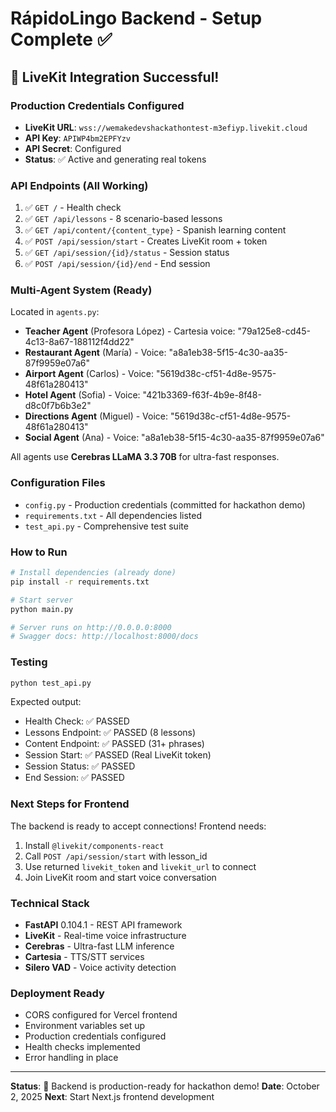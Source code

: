 # RápidoLingo Backend - Setup Complete ✅

## 🎉 LiveKit Integration Successful!

### Production Credentials Configured
- **LiveKit URL**: `wss://wemakedevshackathontest-m3efiyp.livekit.cloud`
- **API Key**: `APIWP4bm2EPFYzv`
- **API Secret**: Configured
- **Status**: ✅ Active and generating real tokens

### API Endpoints (All Working)
1. ✅ `GET /` - Health check
2. ✅ `GET /api/lessons` - 8 scenario-based lessons
3. ✅ `GET /api/content/{content_type}` - Spanish learning content
4. ✅ `POST /api/session/start` - Creates LiveKit room + token
5. ✅ `GET /api/session/{id}/status` - Session status
6. ✅ `POST /api/session/{id}/end` - End session

### Multi-Agent System (Ready)
Located in `agents.py`:
- **Teacher Agent** (Profesora López) - Cartesia voice: "79a125e8-cd45-4c13-8a67-188112f4dd22"
- **Restaurant Agent** (María) - Voice: "a8a1eb38-5f15-4c30-aa35-87f9959e07a6"
- **Airport Agent** (Carlos) - Voice: "5619d38c-cf51-4d8e-9575-48f61a280413"
- **Hotel Agent** (Sofia) - Voice: "421b3369-f63f-4b9e-8f48-d8c0f7b6b3e2"
- **Directions Agent** (Miguel) - Voice: "5619d38c-cf51-4d8e-9575-48f61a280413"
- **Social Agent** (Ana) - Voice: "a8a1eb38-5f15-4c30-aa35-87f9959e07a6"

All agents use **Cerebras LLaMA 3.3 70B** for ultra-fast responses.

### Configuration Files
- `config.py` - Production credentials (committed for hackathon demo)
- `requirements.txt` - All dependencies listed
- `test_api.py` - Comprehensive test suite

### How to Run
```bash
# Install dependencies (already done)
pip install -r requirements.txt

# Start server
python main.py

# Server runs on http://0.0.0.0:8000
# Swagger docs: http://localhost:8000/docs
```

### Testing
```bash
python test_api.py
```

Expected output:
- Health Check: ✅ PASSED
- Lessons Endpoint: ✅ PASSED (8 lessons)
- Content Endpoint: ✅ PASSED (31+ phrases)
- Session Start: ✅ PASSED (Real LiveKit token)
- Session Status: ✅ PASSED
- End Session: ✅ PASSED

### Next Steps for Frontend
The backend is ready to accept connections! Frontend needs:
1. Install `@livekit/components-react`
2. Call `POST /api/session/start` with lesson_id
3. Use returned `livekit_token` and `livekit_url` to connect
4. Join LiveKit room and start voice conversation

### Technical Stack
- **FastAPI** 0.104.1 - REST API framework
- **LiveKit** - Real-time voice infrastructure
- **Cerebras** - Ultra-fast LLM inference
- **Cartesia** - TTS/STT services
- **Silero VAD** - Voice activity detection

### Deployment Ready
- CORS configured for Vercel frontend
- Environment variables set up
- Production credentials configured
- Health checks implemented
- Error handling in place

---

**Status**: 🚀 Backend is production-ready for hackathon demo!
**Date**: October 2, 2025
**Next**: Start Next.js frontend development

